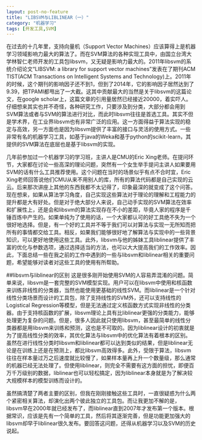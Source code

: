 ```yaml
---
layout: post-no-feature
title: "LIBSVM与LIBLINEAR（一）"
category: "机器学习"
tags: [开发工具,SVM]
---
```


在过去的十几年里，支持向量机（Support Vector Machines）应该算得上是机器学习领域影响力最大的算法了。而在SVM算法的各种实现工具中，由国立台湾大学林智仁老师开发的工具包libsvm，又无疑是影响力最大的。2011年libsvm的系统介绍论文“LIBSVM: a library for support vector machines”发表在了期刊ACM TIST(ACM Transactions on Intelligent Systems and Technology)上。2011年的时候，这个期刊的影响因子还不到1，但到了2014年，它的影响因子居然达到了9.39，把TPAMI都甩出了一大截。这其中贡献最大的当然是关于libsvm的这篇论文，在google scholar上，这篇文章的引用量居然已经接近20000，着实吓人。仔细想来其实也并不奇怪，各种研究工作，只要涉及到分类，大部分都会用到SVM算法或者与SVM的算法进行对比，而此时libsvm往往是首选工具。其实不但是学术界，在工业界libsvm也有非常广泛的应用。这一方面得益于算法实现的稳定与高效，另一方面也是因为libsvm提供了丰富的接口与灵活的使用方式。一些非常有名的机器学习工具，如基于java的Weka和基于python的scikit-learn，其提供的SVM算法在底层也是基于libsvm的实现。

几年前参加过一个机器学习的学习班，主讲人是CMU的Eric Xing老师。在提问环节，大家都在讨论一些高深的理论问题，突然有一个女生举手提问主讲人如果要用SVM的话有什么工具推荐使用。这个问题在当时的场景似乎有点不合时宜，Eric Xing老师回答说他们CMU从来不用别人的库，所有的算法代码都是自己实现的云云。后来那次讲座上其他的东西我都不太记得了，印象最深的就变成了这个问答。现在想来，如果从算法学习角度，自己实现这些算法对于理论的理解和工程能力的提升都是大有好处。但是对于绝大部分人来说，自己动手实现的SVM算法在效率和扩展性上，还是会和libsvm的算法实现存在不小的差距，毕竟人家的程序是千锤百炼中产生的。如果单纯为了使用的话，一个大家都认可的好工具绝不失为一个很好地选择。但是，有一个好的工具并不等于我们可以对算法与实现一无所知而把所有的事情都交给工具。相反，如果我们能够很好地了解算法与实现中的一些背景知识，可以更好地使用这些工具。此外，libsvm与他的姊妹工具liblinear提供了丰富的优化与参数选项，通过选择适当的方法，也可以大大提高我们的工作效率。因此，下面总结一些在我之前的工作中遇到的一些与libsvm和liblinear相关的重要问题，希望能够对读者对这些工具的使用有所帮助。

##libsvm与liblinear的区别
这是很多刚开始使用SVM的人容易弄混淆的问题。简单来说，libsvm是一套完整的SVM模型实现。用户可以在libsvm中使用和核函数来训练非线性的分类器，当然也能使用更基础的线性SVM。而liblinear是一个针对线性分类场景而设计的工具包，除了支持线性的SVM外，还可以支持线性的Logistical Regression等模型，但是无法通过定义核函数方式实现非线性的分类器。由于支持核函数的扩展，libsvm理论上具有比liblinear更强的分类能力，能够处理更为复杂的问题。但是，很多人因此就只使用libsvm，甚至最简单的线性分类器都是用libsvm来训练和预测，这也是不可取的。因为liblinear设计的初衷就是为了提高线性分类的效率，其优化算法与libsvm中的优化算法有着根本的区别。虽然在进行线性分类时libsvm和liblinear都可以达到类似的结果，但是liblinear无论是在训练上还是在预测上，都比libsvm高效得多。此外，受限于算法，libsvm往往在样本量过万之后速度就比较慢了，如果样本量再上升一个数量级，那么通常的机器已经无法处理了。但使用liblinear，则完全不需要有这方面的担忧，即便百万千万级别的数据，liblinear也可以轻松搞定，因为liblinear本身就是为了解决较大规模样本的模型训练而设计的。

虽然搞清楚了两者主要的区别，但我在刚刚接触这些工具时，一直很疑惑为什么两个紧密相关算法，却演化出两个彼此独立的工具包。而让我更加不解的是，libsvm早在2000年就已经发布了，而liblinear直到2007年才发布第一个版本。根据常识，应该是先有一个简单的工具，然后将其逐渐完善，但是功能更加强大的libsvm却早于liblinear很久发布。要回答这问题，还得从机器学习以及SVM的历史说起。